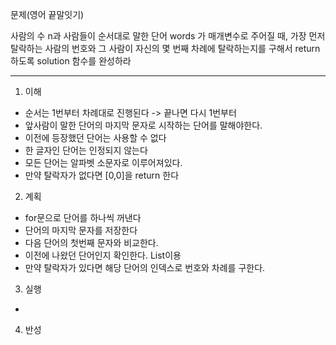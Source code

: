 문제(영어 끝말잇기)

사람의 수 n과 사람들이 순서대로 말한 단어 words 가 매개변수로 주어질 때, 
가장 먼저 탈락하는 사람의 번호와 그 사람이 자신의 몇 번째 차례에 탈락하는지를 구해서 return 하도록 solution 함수를 완성하라

---

1. 이해
- 순서는 1번부터 차례대로 진행된다 -> 끝나면 다시 1번부터
- 앞사람이 말한 단어의 마지막 문자로 시작하는 단어를 말해야한다. 
- 이전에 등장했던 단어는 사용할 수 없다
- 한 글자인 단어는 인정되지 않는다
- 모든 단어는 알파벳 소문자로 이루어져있다.
- 만약 탈락자가 없다면 [0,0]을 return 한다

2. 계획
- for문으로 단어를 하나씩 꺼낸다
- 단어의 마지막 문자를 저장한다
- 다음 단어의 첫번째 문자와 비교한다.
- 이전에 나왔던 단어인지 확인한다. List이용
- 만약 탈락자가 있다면 해당 단어의 인덱스로 번호와 차례를 구한다.

3. 실행
-

4. 반성